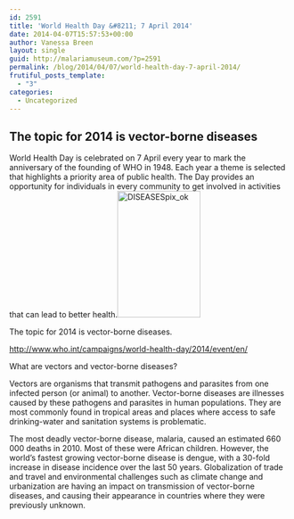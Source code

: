 ```yaml
---
id: 2591
title: 'World Health Day &#8211; 7 April 2014'
date: 2014-04-07T15:57:53+00:00
author: Vanessa Breen
layout: single
guid: http://malariamuseum.com/?p=2591
permalink: /blog/2014/04/07/world-health-day-7-april-2014/
frutiful_posts_template:
  - "3"
categories:
  - Uncategorized
---
```

## The topic for 2014 is vector-borne diseases

<p style="text-align: left;">
  World Health Day is celebrated on 7 April every year to mark the anniversary of the founding of WHO in 1948. Each year a theme is selected that highlights a priority area of public health. The Day provides an opportunity for individuals in every community to get involved in activities that can lead to better health.<a href="http://malariamuseum.com/wp-content/uploads/2014/04/DISEASESpix_ok.jpg"><img class="size-full wp-image-2601 alignright" alt="DISEASESpix_ok" src="http://malariamuseum.com/wp-content/uploads/2014/04/DISEASESpix_ok.jpg" width="149" height="227" /></a>
</p>

<p style="text-align: left;">
  The topic for 2014 is vector-borne diseases.
</p>

<p style="text-align: left;">
  <a href="http://http://www.who.int/campaigns/world-health-day/2014/event/en/">http://www.who.int/campaigns/world-health-day/2014/event/en/</a>
</p>

<p style="text-align: left;">
  What are vectors and vector-borne diseases?
</p>

Vectors are organisms that transmit pathogens and parasites from one infected person (or animal) to another. Vector-borne diseases are illnesses caused by these pathogens and parasites in human populations. They are most commonly found in tropical areas and places where access to safe drinking-water and sanitation systems is problematic.

The most deadly vector-borne disease, malaria, caused an estimated 660 000 deaths in 2010. Most of these were African children. However, the world&#8217;s fastest growing vector-borne disease is dengue, with a 30-fold increase in disease incidence over the last 50 years. Globalization of trade and travel and environmental challenges such as climate change and urbanization are having an impact on transmission of vector-borne diseases, and causing their appearance in countries where they were previously unknown.

&nbsp;